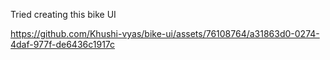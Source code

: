Tried creating this bike UI


https://github.com/Khushi-vyas/bike-ui/assets/76108764/a31863d0-0274-4daf-977f-de6436c1917c

